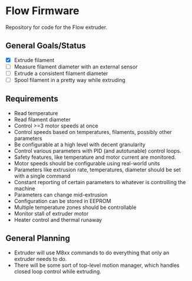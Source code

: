 # Flow Firmware

Repository for code for the Flow extruder.

## General Goals/Status

- [x] Extrude filament
- [ ] Measure filament diameter with an external sensor
- [ ] Extrude a consistent filament diameter
- [ ] Spool filament in a pretty way while extruding

## Requirements

- Read temperature
- Read filament diameter
- Control >=3 motor speeds at once
- Control speeds based on temperatures, filaments, possibly other parameters
- Be configurable at a high level with decent granularity
- Control various parameters with PID (and autotunable) control loops.
- Safety features, like temperature and motor current are monitored.
- Motor speeds should be configurable using real-world units
- Parameters like extrusion rate, temperatures, diameter should be set with a single command
- Constant reporting of certain parameters to whatever is controlling the machine
- Parameters can change mid-extrusion
- Configuration can be stored in EEPROM
- Multiple temperature zones should be controllable
- Monitor stall of extruder motor
- Heater control and thermal runaway

## General Planning

- Extruder will use M8xx commands to do everything that only an extruder needs to do.
- There will be some sort of top-level motion manager, which handles closed loop control while extruding.
